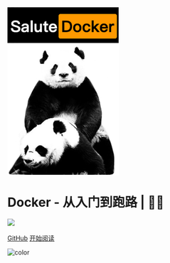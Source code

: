 <img src="https://raw.githubusercontent.com/sanmaomashi/Salute_Docker/main/img/1.jpg" width = "250" alt="Salute_Docker" align=center />

<h1><B>Docker - 从入门到跑路 | 🚴‍♂️ </B></h1>

<img src="https://img.shields.io/github/repo-size/sanmaomashi/Salute_Docker.svg?label=Repo%20size&style=flat-square" height="20">
<img src="https://img.shields.io/badge/License-Apache%202.0-purple" data-origin="https://img.shields.io/badge/License-Apache%202.0-blue" alt="">


[GitHub](https://github.com/sanmaomashi/Salute_Docker)
[开始阅读](/README.md)


<!-- 背景色 -->
![color](#fff)



